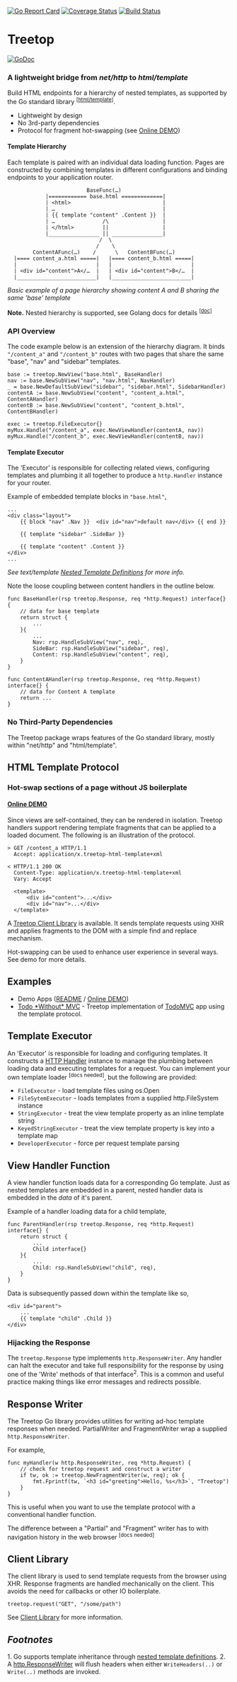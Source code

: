 [![Go Report Card](https://goreportcard.com/badge/rur/treetop)](https://goreportcard.com/report/rur/treetop) [![Coverage Status](https://coveralls.io/repos/github/rur/treetop/badge.svg?branch=master)](https://coveralls.io/github/rur/treetop?branch=master) [![Build Status](https://travis-ci.org/rur/treetop.svg?branch=master)](https://travis-ci.org/rur/treetop)

# Treetop

[![GoDoc](https://godoc.org/github.com/rur/treetop?status.svg)](https://godoc.org/github.com/rur/treetop)

### A lightweight bridge from _net/http_ to _html/template_

Build HTML endpoints for a hierarchy of nested templates, as supported by the Go standard library <sup>[[html/template](https://golang.org/pkg/html/template/)]</sup>.

- Lightweight by design
- No 3rd-party dependencies
- Protocol for fragment hot-swapping (see [Online DEMO](https://treetop-demo.herokuapp.com/))

#### Template Hierarchy

Each template is paired with an individual data loading function.
Pages are constructed by combining templates in different configurations and
binding endpoints to your application router.

                             BaseFunc(…)
                |============ base.html =============|
                | <html>                             |
                | …                                  |
                | {{ template "content" .Content }}  |
                | …               /\                 |
                | </html>         ||                 |
                |________________ || ________________|
                                 /  \
                                /    \
            ContentAFunc(…)    /      \   ContentBFunc(…)
      |==== content_a.html =====|   |==== content_b.html =====|
      |                         |   |                         |
      | <div id="content">A</…  |   | <div id="content">B</…  |
      |_________________________|   |_________________________|

_Basic example of a page hierarchy showing content A and B sharing the same 'base' template_

**Note.** Nested hierarchy is supported, see Golang docs for details <sup>[[doc](https://tip.golang.org/pkg/text/template/#hdr-Nested_template_definitions)]</sup>

### API Overview

The code example below is an extension of the hierarchy diagram. It binds
`"/content_a"` and `"/content_b"` routes with two
pages that share the same "base", "nav" and "sidebar" templates.

    base := treetop.NewView("base.html", BaseHandler)
    nav := base.NewSubView("nav", "nav.html", NavHandler)
    _ = base.NewDefaultSubView("sidebar", "sidebar.html", SidebarHandler)
    contentA := base.NewSubView("content", "content_a.html", ContentAHandler)
    contentB := base.NewSubView("content", "content_b.html", ContentBHandler)

    exec := treetop.FileExecutor{}
    myMux.Handle("/content_a", exec.NewViewHandler(contentA, nav))
    myMux.Handle("/content_b", exec.NewViewHandler(contentB, nav))

#### Template Executor

The 'Executor' is responsible for collecting related views,
configuring templates and plumbing it all together to produce a `http.Handler` instance
for your router.

Example of embedded template blocks in `"base.html"`,

    ...
    <div class="layout">
    	{{ block "nav" .Nav }}  <div id="nav">default nav</div> {{ end }}

    	{{ template "sidebar" .SideBar }}

    	{{ template "content" .Content }}
    </div>
    ...

_See text/template [Nested Template Definitions](https://tip.golang.org/pkg/text/template/#hdr-Nested_template_definitions) for more info._

Note the loose coupling between content handlers in the outline below.

    func BaseHandler(rsp treetop.Response, req *http.Request) interface{} {
        // data for base template
        return struct {
            ...
        }{
            ...
            Nav: rsp.HandleSubView("nav", req),
            SideBar: rsp.HandleSubView("sidebar", req),
            Content: rsp.HandleSubView("content", req),
        }
    }

    func ContentAHandler(rsp treetop.Response, req *http.Request) interface{} {
        // data for Content A template
        return ...
    }

### No Third-Party Dependencies

The Treetop package wraps features of the Go standard library, mostly within "net/http" and "html/template".

## HTML Template Protocol

### Hot-swap sections of a page without JS boilerplate

#### [Online DEMO](https://treetop-demo.herokuapp.com/)

Since views are self-contained, they can be rendered in isolation. Treetop
handlers support rendering template fragments that can be applied to a loaded document.
The following is an illustration of the protocol.

    > GET /content_a HTTP/1.1
      Accept: application/x.treetop-html-template+xml

    < HTTP/1.1 200 OK
      Content-Type: application/x.treetop-html-template+xml
      Vary: Accept

      <template>
          <div id="content">...</div>
          <div id="nav">...</div>
      </template>

A [Treetop Client Library](https://github.com/rur/treetop-client) is available.
It sends template requests using XHR and applies fragments to the DOM with a simple
find and replace mechanism.

Hot-swapping can be used to enhance user experience in several ways.
See demo for more details.

## Examples

- Demo Apps ([README](https://github.com/rur/treetop-demo#treetop-demo) / [Online DEMO](https://treetop-demo.herokuapp.com/))
- [Todo \*Without\* MVC](https://github.com/rur/todowithoutmvc) - Treetop implementation of [TodoMVC](http://todomvc.com) app using the template protocol.

## Template Executor

An 'Executor' is responsible for loading and configuring templates. It constructs a
[HTTP Handler](https://golang.org/pkg/net/http/#Handler) instance to manage the plumbing
between loading data and executing templates for a request. You can implement your own template
loader <sup>[docs needed]</sup>, but the following are provided:

- `FileExecutor` - load template files using os.Open
- `FileSytemExecutor` - loads templates from a supplied http.FileSystem instance
- `StringExecutor` - treat the view template property as an inline template string
- `KeyedStringExecutor` - treat the view template property is key into a template map
- `DeveloperExecutor` - force per request template parsing

## View Handler Function

A view handler function loads data for a corresponding Go template. Just as nested templates
are embedded in a parent, nested handler data is embedded in the _data_ of it's parent.

Example of a handler loading data for a child template,

    func ParentHandler(rsp treetop.Response, req *http.Request) interface{} {
        return struct {
            ...
            Child interface{}
        }{
            ...
            Child: rsp.HandleSubView("child", req),
        }
    }

Data is subsequently passed down within the template like so,

    <div id="parent">
        ...
        {{ template "child" .Child }}
    </div>

### Hijacking the Response

The `treetop.Response` type implements `http.ResponseWriter`. Any handler can halt the executor and
take full responsibility for the response by using one of the 'Write' methods of that interface<sup>2</sup>. This is a common and useful practice making things like error messages and redirects possible.

## Response Writer

The Treetop Go library provides utilities for writing ad-hoc template responses when needed.
PartialWriter and FragmentWriter wrap a supplied `http.ResponseWriter`.

For example,

    func myHandler(w http.ResponseWriter, req *http.Request) {
        // check for treetop request and construct a writer
        if tw, ok := treetop.NewFragmentWriter(w, req); ok {
            fmt.Fprintf(tw, `<h3 id="greeting">Hello, %s</h3>`, "Treetop")
        }
    }

This is useful when you want to use the template protocol with a conventional handler function.

The difference between a "Partial" and "Fragment" writer has to with navigation history
in the web browser <sup>[docs needed]</sup>

## Client Library

The client library is used to send template requests from the browser using XHR. Response fragments
are handled mechanically on the client. This avoids the need for callbacks or other IO boilerplate.

    treetop.request("GET", "/some/path")

See [Client Library](https://github.com/rur/treetop-client) for more information.

## _Footnotes_

<a name="ref_1"></a>1. Go supports template inheritance through [nested template definitions](https://tip.golang.org/pkg/text/template/#hdr-Nested_template_definitions). 2. A [http.ResponseWriter](https://golang.org/pkg/net/http/#ResponseWriter) will flush headers when either `WriteHeaders(..)` or `Write(..)` methods are invoked.
